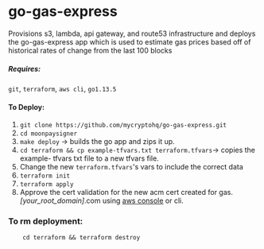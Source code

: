 # go-gas-express

Provisions s3, lambda, api gateway, and route53 infrastructure and deploys the go-gas-express app which is used to estimate gas prices based off of historical rates of change from the last 100 blocks

##### Requires:

`git`, `terraform`, `aws cli`, `go1.13.5`

#### To Deploy:

1) `git clone https://github.com/mycryptohq/go-gas-express.git`
2) `cd moonpaysigner`
3) `make deploy` -> builds the go app and zips it up.
4) `cd terraform && cp example-tfvars.txt terraform.tfvars`-> copies the example- tfvars txt file to a new tfvars file.
5) Change the new `terraform.tfvars`'s vars to include the correct data
6) `terraform init`
7) `terraform apply`
8) Approve the cert validation for the new acm cert created for gas._[your_root_domain]_.com using [aws console](https://docs.aws.amazon.com/acm/latest/userguide/gs-acm-validate-dns.html) or cli.

### To rm deployment:
```
    cd terraform && terraform destroy
```
